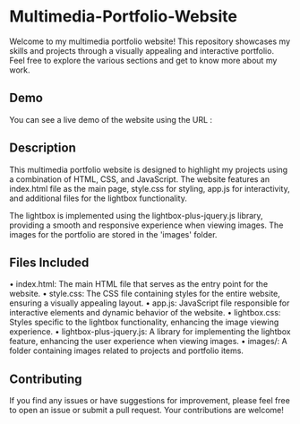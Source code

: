 # Multimedia-Portfolio-Website
Welcome to my multimedia portfolio website! This repository showcases my skills and projects through a visually appealing and interactive portfolio. Feel free to explore the various sections and get to know more about my work.

## Demo

You can see a live demo of the website using the URL : 

## Description

This multimedia portfolio website is designed to highlight my projects using a combination of HTML, CSS, and JavaScript. The website features an index.html file as the main page, style.css for styling, app.js for interactivity, and additional files for the lightbox functionality.

The lightbox is implemented using the lightbox-plus-jquery.js library, providing a smooth and responsive experience when viewing images. The images for the portfolio are stored in the 'images' folder.

## Files Included

  • index.html: The main HTML file that serves as the entry point for the website.
  • style.css: The CSS file containing styles for the entire website, ensuring a visually appealing layout.
  • app.js: JavaScript file responsible for interactive elements and dynamic behavior of the website.
  • lightbox.css: Styles specific to the lightbox functionality, enhancing the image viewing experience.
  • lightbox-plus-jquery.js: A library for implementing the lightbox feature, enhancing the user experience when viewing images.
  • images/: A folder containing images related to projects and portfolio items.

## Contributing

If you find any issues or have suggestions for improvement, please feel free to open an issue or submit a pull request. Your contributions are welcome!
